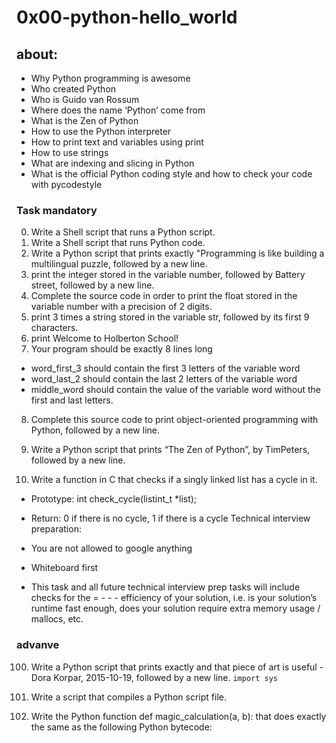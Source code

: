 # 0x00-python-hello_world

## about:

- Why Python programming is awesome
- Who created Python
- Who is Guido van Rossum
- Where does the name ‘Python’ come from
- What is the Zen of Python
- How to use the Python interpreter
- How to print text and variables using print
- How to use strings
- What are indexing and slicing in Python
- What is the official Python coding style and how to check your code with pycodestyle

### Task mandatory

0. Write a Shell script that runs a Python script.
1. Write a Shell script that runs Python code.
2. Write a Python script that prints exactly "Programming is like building a multilingual puzzle, followed by a new line.
3. print the integer stored in the variable number, followed by Battery street, followed by a new line.
4. Complete the source code in order to print the float stored in the variable number with a precision of 2 digits.
5. print 3 times a string stored in the variable str, followed by its first 9 characters.
6. print Welcome to Holberton School!
7. Your program should be exactly 8 lines long

- word_first_3 should contain the first 3 letters of the variable word
- word_last_2 should contain the last 2 letters of the variable word
- middle_word should contain the value of the variable word without the first and last letters.

8. Complete this source code to print object-oriented programming with Python, followed by a new line.
9. Write a Python script that prints “The Zen of Python”, by TimPeters, followed by a new line.

10. Write a function in C that checks if a singly linked list has a cycle in it.

- Prototype: int check_cycle(listint_t \*list);
- Return: 0 if there is no cycle, 1 if there is a cycle
  Technical interview preparation:

- You are not allowed to google anything
- Whiteboard first
- This task and all future technical interview prep tasks will include checks for the = - - - efficiency of your solution, i.e. is your solution’s runtime fast enough, does your solution require extra memory usage / mallocs, etc.

### advanve

100. Write a Python script that prints exactly and that piece of art is useful - Dora Korpar, 2015-10-19, followed by a new line. `import sys`

101. Write a script that compiles a Python script file.

102. Write the Python function def magic_calculation(a, b): that does exactly the same as the following Python bytecode:
